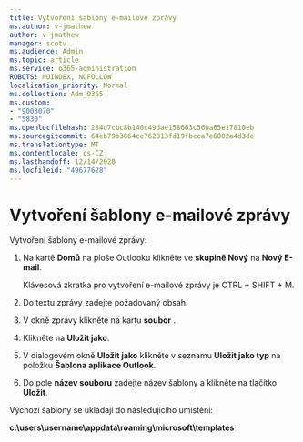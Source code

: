 ```yaml
---
title: Vytvoření šablony e-mailové zprávy
ms.author: v-jmathew
author: v-jmathew
manager: scotv
ms.audience: Admin
ms.topic: article
ms.service: o365-administration
ROBOTS: NOINDEX, NOFOLLOW
localization_priority: Normal
ms.collection: Adm_O365
ms.custom:
- "9003070"
- "5830"
ms.openlocfilehash: 284d7cbc8b140c49dae158663c560a65e17810eb
ms.sourcegitcommit: 64eb79b3664ce762813fd19fbcca7e6002a4d3de
ms.translationtype: MT
ms.contentlocale: cs-CZ
ms.lasthandoff: 12/14/2020
ms.locfileid: "49677628"
---
```

# <a name="create-an-email-message-template"></a>Vytvoření šablony e-mailové zprávy

Vytvoření šablony e-mailové zprávy:

1. Na kartě **Domů** na ploše Outlooku klikněte ve **skupině Nový** na **Nový E-mail**.

    Klávesová zkratka pro vytvoření e-mailové zprávy je CTRL + SHIFT + M.

2. Do textu zprávy zadejte požadovaný obsah.
3. V okně zprávy klikněte na kartu **soubor** .
4. Klikněte na **Uložit jako**.
5. V dialogovém okně **Uložit jako** klikněte v seznamu **Uložit jako typ** na položku **Šablona aplikace Outlook**.
6. Do pole **název souboru** zadejte název šablony a klikněte na tlačítko **Uložit**.

Výchozí šablony se ukládají do následujícího umístění:

**c:\users\username\appdata\roaming\microsoft\templates**
